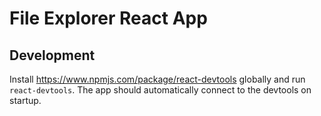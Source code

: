 # File Explorer React App

## Development

Install <https://www.npmjs.com/package/react-devtools> globally and run `react-devtools`. The app should
automatically connect to the devtools on startup.
